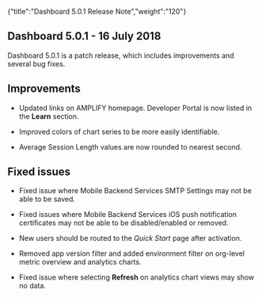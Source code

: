 {"title":"Dashboard 5.0.1 Release Note","weight":"120"}

## Dashboard 5.0.1 - 16 July 2018

Dashboard 5.0.1 is a patch release, which includes improvements and several bug fixes.

## Improvements

* Updated links on AMPLIFY homepage. Developer Portal is now listed in the **Learn** section.

* Improved colors of chart series to be more easily identifiable.

* Average Session Length values are now rounded to nearest second.

## Fixed issues

* Fixed issue where Mobile Backend Services SMTP Settings may not be able to be saved.

* Fixed issues where Mobile Backend Services iOS push notification certificates may not be able to be disabled/enabled or removed.

* New users should be routed to the _Quick Start_ page after activation.

* Removed app version filter and added environment filter on org-level metric overview and analytics charts.

* Fixed issue where selecting **Refresh** on analytics chart views may show no data.
